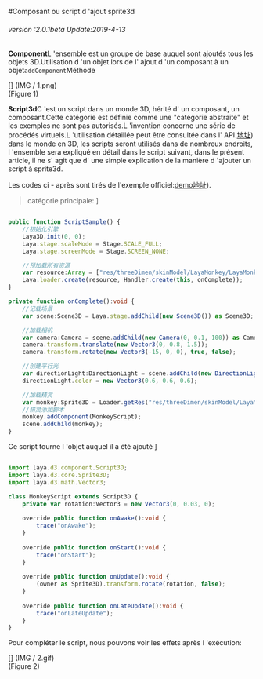 #Composant ou script d 'ajout sprite3d

###### *version :2.0.1beta   Update:2019-4-13*

**Component**L 'ensemble est un groupe de base auquel sont ajoutés tous les objets 3D.Utilisation d 'un objet lors de l' ajout d 'un composant à un objet`addComponent`Méthode

[] (IMG / 1.png) <br > (Figure 1)

**Script3d**C 'est un script dans un monde 3D, hérité d' un composant, un composant.Cette catégorie est définie comme une "catégorie abstraite" et les exemples ne sont pas autorisés.L 'invention concerne une série de procédés virtuels.L 'utilisation détaillée peut être consultée dans l' API.[地址](https://layaair.ldc.layabox.com/api2/Chinese/index.html?category=3D&class=laya.d3.component.Script3D)) dans le monde en 3D, les scripts seront utilisés dans de nombreux endroits, l 'ensemble sera expliqué en détail dans le script suivant, dans le présent article, il ne s' agit que d' une simple explication de la manière d 'ajouter un script à sprite3d.

Les codes ci - après sont tirés de l'exemple officiel:[demo地址](https://layaair.ldc.layabox.com/demo2/?language=ch&category=3d&group=Sprite3D&name=ScriptSample)).

> catégorie principale:
]


```typescript

public function ScriptSample() {
    //初始化引擎
    Laya3D.init(0, 0);
    Laya.stage.scaleMode = Stage.SCALE_FULL;
    Laya.stage.screenMode = Stage.SCREEN_NONE;

    //预加载所有资源
    var resource:Array = ["res/threeDimen/skinModel/LayaMonkey/LayaMonkey.lh"];
    Laya.loader.create(resource, Handler.create(this, onComplete));
}

private function onComplete():void {
    //记载场景
    var scene:Scene3D = Laya.stage.addChild(new Scene3D()) as Scene3D;

    //加载相机
    var camera:Camera = scene.addChild(new Camera(0, 0.1, 100)) as Camera;
    camera.transform.translate(new Vector3(0, 0.8, 1.5));
    camera.transform.rotate(new Vector3(-15, 0, 0), true, false);

    //创建平行光
    var directionLight:DirectionLight = scene.addChild(new DirectionLight()) as DirectionLight;
    directionLight.color = new Vector3(0.6, 0.6, 0.6);

    //加载精灵
    var monkey:Sprite3D = Loader.getRes("res/threeDimen/skinModel/LayaMonkey/LayaMonkey.lh");
    //精灵添加脚本
    monkey.addComponent(MonkeyScript);
    scene.addChild(monkey);
}
```


Ce script tourne l 'objet auquel il a été ajouté
]


```typescript

import laya.d3.component.Script3D;
import laya.d3.core.Sprite3D;
import laya.d3.math.Vector3;

class MonkeyScript extends Script3D {
	private var rotation:Vector3 = new Vector3(0, 0.03, 0);
	
	override public function onAwake():void {
		trace("onAwake");
	}
	
	override public function onStart():void {
		trace("onStart");
	}
	
	override public function onUpdate():void {
		(owner as Sprite3D).transform.rotate(rotation, false);
	}
	
	override public function onLateUpdate():void {
		trace("onLateUpdate");
	}
}

```


Pour compléter le script, nous pouvons voir les effets après l 'exécution:

[] (IMG / 2.gif) <br > (Figure 2)
